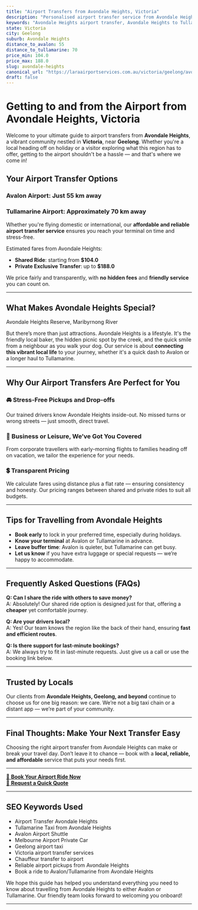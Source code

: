 ```yaml
---
title: "Airport Transfers from Avondale Heights, Victoria"
description: "Personalised airport transfer service from Avondale Heights to Avalon and Tullamarine airports. Enjoy a smooth, affordable ride with us!"
keywords: "Avondale Heights airport transfer, Avondale Heights to Tullamarine, Avondale Heights to Avalon, airport taxi Avondale Heights, private airport transfer Avondale Heights, shared ride Avondale Heights, Avondale Heights transfers, airport shuttle Avondale Heights, book Avondale Heights airport taxi, affordable Avondale Heights airport transfer, Avondale Heights airport transfer service, airport transfer Geelong, airport transfer Melbourne, Melbourne airport taxi, airport transfers Victoria, Tullamarine airport shuttle, Avalon airport transfers, Melbourne private transfer, airport transport services Melbourne"
state: Victoria
city: Geelong
suburb: Avondale Heights
distance_to_avalon: 55
distance_to_tullamarine: 70
price_min: 104.0
price_max: 188.0
slug: avondale-heights
canonical_url: "https://laraairportservices.com.au/victoria/geelong/avondale-heights/"
draft: false
---
```


# Getting to and from the Airport from Avondale Heights, Victoria

Welcome to your ultimate guide to airport transfers from **Avondale Heights**, a vibrant community nestled in **Victoria**, near **Geelong**. Whether you're a local heading off on holiday or a visitor exploring what this region has to offer, getting to the airport shouldn't be a hassle — and that's where we come in!

## Your Airport Transfer Options

### Avalon Airport: Just 55 km away  
### Tullamarine Airport: Approximately 70 km away

Whether you're flying domestic or international, our **affordable and reliable airport transfer service** ensures you reach your terminal on time and stress-free.

Estimated fares from Avondale Heights:
- **Shared Ride**: starting from **$104.0**
- **Private Exclusive Transfer**: up to **$188.0**

We price fairly and transparently, with **no hidden fees** and **friendly service** you can count on.

---

## What Makes Avondale Heights Special?

Avondale Heights Reserve, Maribyrnong River

But there’s more than just attractions. Avondale Heights is a lifestyle. It's the friendly local baker, the hidden picnic spot by the creek, and the quick smile from a neighbour as you walk your dog. Our service is about **connecting this vibrant local life** to your journey, whether it's a quick dash to Avalon or a longer haul to Tullamarine.

---

## Why Our Airport Transfers Are Perfect for You

### 🚘 Stress-Free Pickups and Drop-offs
Our trained drivers know Avondale Heights inside-out. No missed turns or wrong streets — just smooth, direct travel.

### 💼 Business or Leisure, We’ve Got You Covered
From corporate travellers with early-morning flights to families heading off on vacation, we tailor the experience for your needs.

### 💲 Transparent Pricing
We calculate fares using distance plus a flat rate — ensuring consistency and honesty. Our pricing ranges between shared and private rides to suit all budgets.

---

## Tips for Travelling from Avondale Heights

- **Book early** to lock in your preferred time, especially during holidays.
- **Know your terminal** at Avalon or Tullamarine in advance.
- **Leave buffer time**: Avalon is quieter, but Tullamarine can get busy.
- **Let us know** if you have extra luggage or special requests — we’re happy to accommodate.

---

## Frequently Asked Questions (FAQs)

**Q: Can I share the ride with others to save money?**  
A: Absolutely! Our shared ride option is designed just for that, offering a **cheaper** yet comfortable journey.

**Q: Are your drivers local?**  
A: Yes! Our team knows the region like the back of their hand, ensuring **fast and efficient routes**.

**Q: Is there support for last-minute bookings?**  
A: We always try to fit in last-minute requests. Just give us a call or use the booking link below.

---

## Trusted by Locals

Our clients from **Avondale Heights, Geelong, and beyond** continue to choose us for one big reason: we care. We’re not a big taxi chain or a distant app — we’re part of your community.

---

## Final Thoughts: Make Your Next Transfer Easy

Choosing the right airport transfer from Avondale Heights can make or break your travel day. Don’t leave it to chance — book with a **local, reliable, and affordable** service that puts your needs first.

---

[📅 **Book Your Airport Ride Now**](https://laraairportservices.square.site/s/appointments)  
[📧 **Request a Quick Quote**](https://laraairportservices.square.site/contact-us)

---

## SEO Keywords Used
- Airport Transfer Avondale Heights
- Tullamarine Taxi from Avondale Heights
- Avalon Airport Shuttle
- Melbourne Airport Private Car
- Geelong airport taxi
- Victoria airport transfer services
- Chauffeur transfer to airport
- Reliable airport pickups from Avondale Heights
- Book a ride to Avalon/Tullamarine from Avondale Heights

We hope this guide has helped you understand everything you need to know about travelling from Avondale Heights to either Avalon or Tullamarine. Our friendly team looks forward to welcoming you onboard!

---
